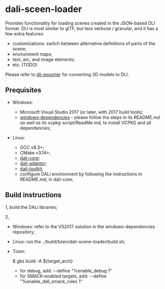 # dali-sceen-loader

Provides functionality for loading scenes created in the JSON-based DLI format. DLI is most similar to glTF, but less verbose / granular, and it has a few extra features:

- customizations: switch between alternative definitions of parts of the scene;
- environment maps;
- text, arc, and image elements;
- etc. (TODO)

Please refer to [dli-exporter](http://github.com/dalihub/dli-exporter) for converting 3D models to DLI.

## Prequisites

- Windows:

  - Microsoft Visual Studio 2017 (or later, with 2017 build tools);
  - [windows-dependencies](https://github.com/dalihub/windows-dependencies ) - please follow the steps in its README.md *as well as* its vcpkg-script/ReadMe.md, to install VCPKG and all dependencies;
 
- Linux:

  - GCC v9.3+;
  - CMake v3.14+;
  - [dali-core](https://github.com/dalihub/dali-core );
  - [dali-adaptor](https://github.com/dalihub/dali-adaptor );
  - [dali-toolkit](https://github.com/dalihub/dali-toolkit );
  - configure DALi environment by following the instructions in README.md, in dali-core;

## Build instructions

1, build the DALi libraries;

2,

  - Windows: refer to the VS2017 solution in the windows-dependencies repository;
  - Linux: run the ../build/tizen/dali-scene-loader/build.sh;
  - Tizen:

    $ gbs build -A ${target_arch}

    - for debug, add: --define "%enable_debug 1"
    - for SMACK-enabled targets, add: --define "%enable_dali_smack_rules 1"
